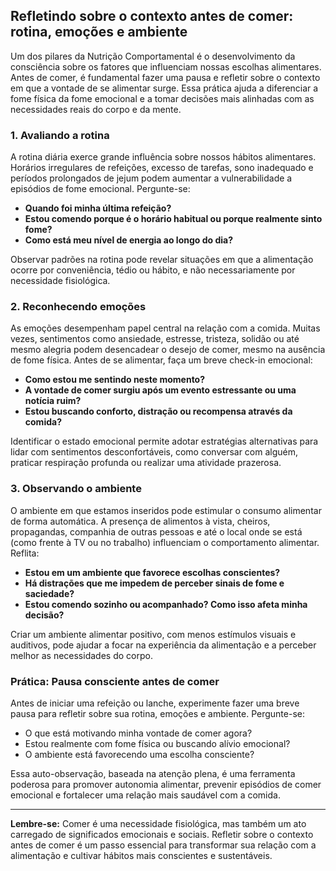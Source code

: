 
## Refletindo sobre o contexto antes de comer: rotina, emoções e ambiente

Um dos pilares da Nutrição Comportamental é o desenvolvimento da consciência sobre os fatores que influenciam nossas escolhas alimentares. Antes de comer, é fundamental fazer uma pausa e refletir sobre o contexto em que a vontade de se alimentar surge. Essa prática ajuda a diferenciar a fome física da fome emocional e a tomar decisões mais alinhadas com as necessidades reais do corpo e da mente.

### 1. Avaliando a rotina

A rotina diária exerce grande influência sobre nossos hábitos alimentares. Horários irregulares de refeições, excesso de tarefas, sono inadequado e períodos prolongados de jejum podem aumentar a vulnerabilidade a episódios de fome emocional. Pergunte-se:

- **Quando foi minha última refeição?**
- **Estou comendo porque é o horário habitual ou porque realmente sinto fome?**
- **Como está meu nível de energia ao longo do dia?**

Observar padrões na rotina pode revelar situações em que a alimentação ocorre por conveniência, tédio ou hábito, e não necessariamente por necessidade fisiológica.

### 2. Reconhecendo emoções

As emoções desempenham papel central na relação com a comida. Muitas vezes, sentimentos como ansiedade, estresse, tristeza, solidão ou até mesmo alegria podem desencadear o desejo de comer, mesmo na ausência de fome física. Antes de se alimentar, faça um breve check-in emocional:

- **Como estou me sentindo neste momento?**
- **A vontade de comer surgiu após um evento estressante ou uma notícia ruim?**
- **Estou buscando conforto, distração ou recompensa através da comida?**

Identificar o estado emocional permite adotar estratégias alternativas para lidar com sentimentos desconfortáveis, como conversar com alguém, praticar respiração profunda ou realizar uma atividade prazerosa.

### 3. Observando o ambiente

O ambiente em que estamos inseridos pode estimular o consumo alimentar de forma automática. A presença de alimentos à vista, cheiros, propagandas, companhia de outras pessoas e até o local onde se está (como frente à TV ou no trabalho) influenciam o comportamento alimentar. Reflita:

- **Estou em um ambiente que favorece escolhas conscientes?**
- **Há distrações que me impedem de perceber sinais de fome e saciedade?**
- **Estou comendo sozinho ou acompanhado? Como isso afeta minha decisão?**

Criar um ambiente alimentar positivo, com menos estímulos visuais e auditivos, pode ajudar a focar na experiência da alimentação e a perceber melhor as necessidades do corpo.

### Prática: Pausa consciente antes de comer

Antes de iniciar uma refeição ou lanche, experimente fazer uma breve pausa para refletir sobre sua rotina, emoções e ambiente. Pergunte-se:

- O que está motivando minha vontade de comer agora?
- Estou realmente com fome física ou buscando alívio emocional?
- O ambiente está favorecendo uma escolha consciente?

Essa auto-observação, baseada na atenção plena, é uma ferramenta poderosa para promover autonomia alimentar, prevenir episódios de comer emocional e fortalecer uma relação mais saudável com a comida.

___

**Lembre-se:** Comer é uma necessidade fisiológica, mas também um ato carregado de significados emocionais e sociais. Refletir sobre o contexto antes de comer é um passo essencial para transformar sua relação com a alimentação e cultivar hábitos mais conscientes e sustentáveis.
```
